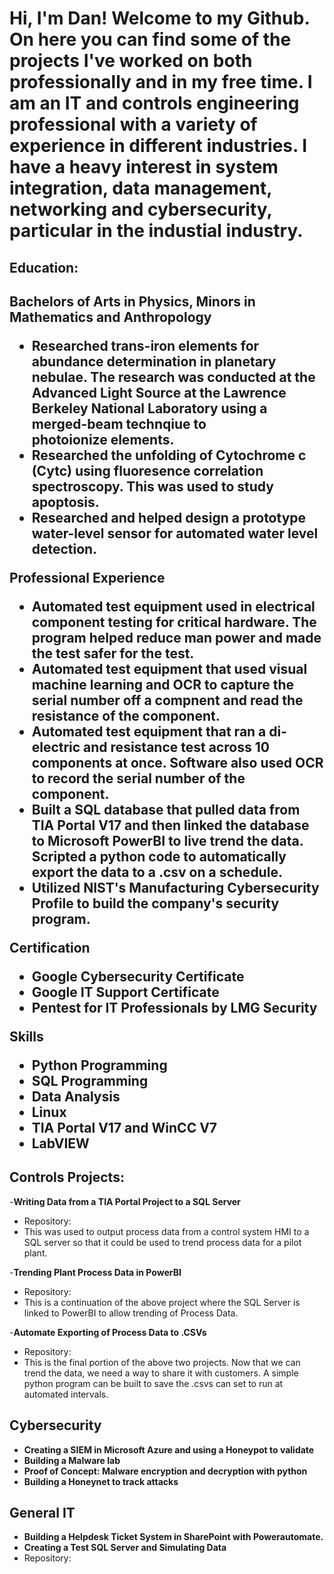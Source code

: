 <h1>Hi, I'm Dan! Welcome to my Github. On here you can find some of the projects I've worked on both professionally and in my free time. I am an IT and controls engineering professional with a variety of experience in different industries. I have a heavy interest in system integration, data management, networking and cybersecurity, particular in the industial industry.</a></h1>

<h2>Education:<h2/>
 
<b>Bachelors of Arts in Physics, Minors in Mathematics and Anthropology</b>

 - <b>Researched trans-iron elements for abundance determination in planetary nebulae. The research was conducted at the Advanced Light Source at the Lawrence Berkeley National Laboratory using a merged-beam technqiue to     
   photoionize elements.</b>
 - <b>Researched the unfolding of Cytochrome c (Cytc) using fluoresence correlation spectroscopy. This was used to study apoptosis. </b>
 - <b>Researched and helped design a prototype water-level sensor for automated water level detection. </b>

 <b>Professional Experience</b>
  - Automated test equipment used in electrical component testing for critical hardware. The program helped reduce man power and made the test safer for the test.
  - Automated test equipment that used visual machine learning and OCR to capture the serial number off a compnent and read the resistance of the component.
  - Automated test equipment that ran a di-electric and resistance test across 10 components at once. Software also used OCR to record the serial number of the component.
  - Built a SQL database that pulled data from TIA Portal V17 and then linked the database to Microsoft PowerBI to live trend the data. Scripted a python code to automatically export the data to a .csv on a schedule.
  - Utilized NIST's Manufacturing Cybersecurity Profile to build the company's security program. 
 
<b>Certification</b>

  - <b>Google Cybersecurity Certificate</b>
  - <b>Google IT Support Certificate</b>
  - <b>Pentest for IT Professionals by LMG Security</b>

 <b>Skills</b>

 - <b>Python Programming</b>
 - <b>SQL Programming</b>
 - <b>Data Analysis</b>
 - <b>Linux</b>
 - <b>TIA Portal V17 and WinCC V7 </b>
 - <b>LabVIEW</b>
 

<h2>Controls Projects:</h2>

-<b>Writing Data from a TIA Portal Project to a SQL Server</b>
 - Repository:
 - This was used to output process data from a control system HMI to a SQL server so that it could be used to trend process data for a pilot plant.
    
-<b>Trending Plant Process Data in PowerBI</b>
 - Repository:
 - This is a continuation of the above project where the SQL Server is linked to PowerBI to allow trending of Process Data.

-<b>Automate Exporting of Process Data to .CSVs</b>
 - Repository:
 - This is the final portion of the above two projects. Now that we can trend the data, we need a way to share it with customers. A simple python program can be built to save the .csvs can set to run at automated intervals.

<h2>Cybersecurity</h2>

- <b>Creating a SIEM in Microsoft Azure and using a Honeypot to validate</b>
- <b>Building a Malware lab</b>
- <b>Proof of Concept: Malware encryption and decryption with python</b>
- <b>Building a Honeynet to track attacks</b>

<h2>General IT</h2>

- <b>Building a Helpdesk Ticket System in SharePoint with Powerautomate.</b>
- <b>Creating a Test SQL Server and Simulating Data</b>
 - Repository: 
